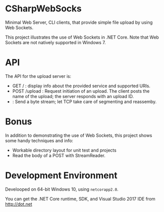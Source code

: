 # CSharpWebSocks
Minimal Web Server, CLI clients, that provide simple file upload by using Web Sockets.

This project illustrates the use of Web Sockets in .NET Core. Note that Web Sockets are not natively supported in Windows 7.

# API

The API for the upload server is:

* GET / : display info about the provided service and supported URIs.    
* POST /upload : Request initiation of an upload. The client posts the name of the upload; the server responds with an upload ID.
* <Web Socket> : Send a byte stream; let TCP take care of segmenting and reassemby.


# Bonus

In addition to demonstrating the use of Web Sockets, this project shows some handy 
techniques and info: 

* Workable directory layout for unit test and projects
* Read the body of a POST with StreamReader.

# Development Environment

Develooped on 64-bit Windows 10, using ```netcorapp2.0```.

You can get the .NET Core runtime, SDK, and Visual Studio 2017 IDE from http://dot.net
